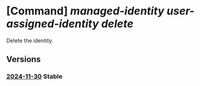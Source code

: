 # [Command] _managed-identity user-assigned-identity delete_

Delete the identity.

## Versions

### [2024-11-30](/Resources/mgmt-plane/L3N1YnNjcmlwdGlvbnMve30vcmVzb3VyY2Vncm91cHMve30vcHJvdmlkZXJzL21pY3Jvc29mdC5tYW5hZ2VkaWRlbnRpdHkvdXNlcmFzc2lnbmVkaWRlbnRpdGllcy97fQ==/2024-11-30.xml) **Stable**

<!-- mgmt-plane /subscriptions/{}/resourcegroups/{}/providers/microsoft.managedidentity/userassignedidentities/{} 2024-11-30 -->
